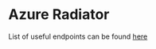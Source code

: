 # Azure Radiator

List of useful endpoints can be found [here](https://docs.microsoft.com/en-us/rest/api/azure/devops/?view=azure-devops-rest-6.1)